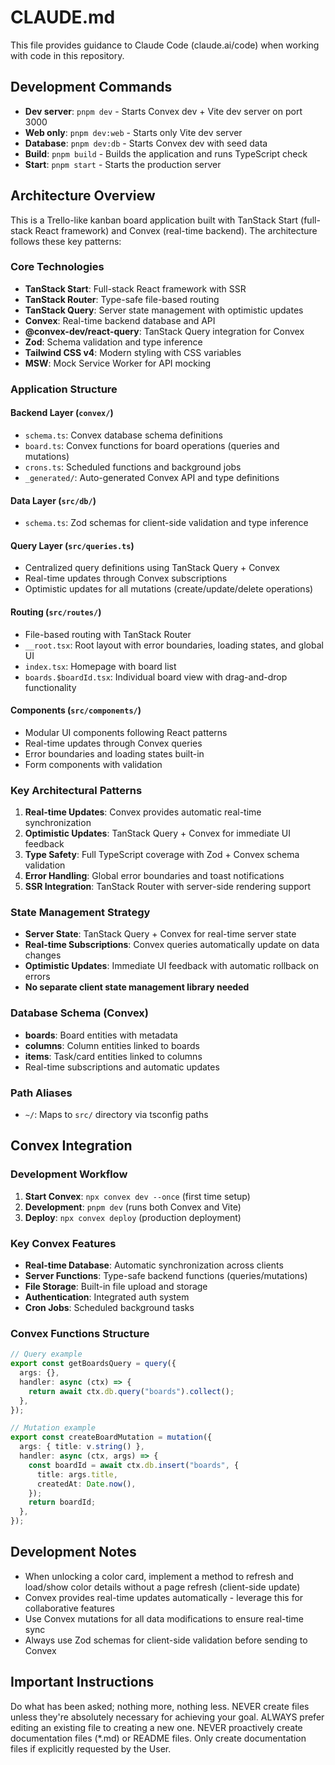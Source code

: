 # CLAUDE.md

This file provides guidance to Claude Code (claude.ai/code) when working with code in this repository.

## Development Commands

- **Dev server**: `pnpm dev` - Starts Convex dev + Vite dev server on port 3000
- **Web only**: `pnpm dev:web` - Starts only Vite dev server
- **Database**: `pnpm dev:db` - Starts Convex dev with seed data
- **Build**: `pnpm build` - Builds the application and runs TypeScript check
- **Start**: `pnpm start` - Starts the production server

## Architecture Overview

This is a Trello-like kanban board application built with TanStack Start (full-stack React framework) and Convex (real-time backend). The architecture follows these key patterns:

### Core Technologies
- **TanStack Start**: Full-stack React framework with SSR
- **TanStack Router**: Type-safe file-based routing
- **TanStack Query**: Server state management with optimistic updates
- **Convex**: Real-time backend database and API
- **@convex-dev/react-query**: TanStack Query integration for Convex
- **Zod**: Schema validation and type inference
- **Tailwind CSS v4**: Modern styling with CSS variables
- **MSW**: Mock Service Worker for API mocking

### Application Structure

#### Backend Layer (`convex/`)
- `schema.ts`: Convex database schema definitions
- `board.ts`: Convex functions for board operations (queries and mutations)
- `crons.ts`: Scheduled functions and background jobs
- `_generated/`: Auto-generated Convex API and type definitions

#### Data Layer (`src/db/`)
- `schema.ts`: Zod schemas for client-side validation and type inference

#### Query Layer (`src/queries.ts`)
- Centralized query definitions using TanStack Query + Convex
- Real-time updates through Convex subscriptions
- Optimistic updates for all mutations (create/update/delete operations)

#### Routing (`src/routes/`)
- File-based routing with TanStack Router
- `__root.tsx`: Root layout with error boundaries, loading states, and global UI
- `index.tsx`: Homepage with board list
- `boards.$boardId.tsx`: Individual board view with drag-and-drop functionality

#### Components (`src/components/`)
- Modular UI components following React patterns
- Real-time updates through Convex queries
- Error boundaries and loading states built-in
- Form components with validation

### Key Architectural Patterns

1. **Real-time Updates**: Convex provides automatic real-time synchronization
2. **Optimistic Updates**: TanStack Query + Convex for immediate UI feedback
3. **Type Safety**: Full TypeScript coverage with Zod + Convex schema validation
4. **Error Handling**: Global error boundaries and toast notifications
5. **SSR Integration**: TanStack Router with server-side rendering support

### State Management Strategy
- **Server State**: TanStack Query + Convex for real-time server state
- **Real-time Subscriptions**: Convex queries automatically update on data changes
- **Optimistic Updates**: Immediate UI feedback with automatic rollback on errors
- **No separate client state management library needed**

### Database Schema (Convex)
- **boards**: Board entities with metadata
- **columns**: Column entities linked to boards
- **items**: Task/card entities linked to columns
- Real-time subscriptions and automatic updates

### Path Aliases
- `~/`: Maps to `src/` directory via tsconfig paths

## Convex Integration

### Development Workflow
1. **Start Convex**: `npx convex dev --once` (first time setup)
2. **Development**: `pnpm dev` (runs both Convex and Vite)
3. **Deploy**: `npx convex deploy` (production deployment)

### Key Convex Features
- **Real-time Database**: Automatic synchronization across clients
- **Server Functions**: Type-safe backend functions (queries/mutations)
- **File Storage**: Built-in file upload and storage
- **Authentication**: Integrated auth system
- **Cron Jobs**: Scheduled background tasks

### Convex Functions Structure
```typescript
// Query example
export const getBoardsQuery = query({
  args: {},
  handler: async (ctx) => {
    return await ctx.db.query("boards").collect();
  },
});

// Mutation example  
export const createBoardMutation = mutation({
  args: { title: v.string() },
  handler: async (ctx, args) => {
    const boardId = await ctx.db.insert("boards", {
      title: args.title,
      createdAt: Date.now(),
    });
    return boardId;
  },
});
```

## Development Notes

- When unlocking a color card, implement a method to refresh and load/show color details without a page refresh (client-side update)
- Convex provides real-time updates automatically - leverage this for collaborative features
- Use Convex mutations for all data modifications to ensure real-time sync
- Always use Zod schemas for client-side validation before sending to Convex

## Important Instructions

Do what has been asked; nothing more, nothing less.
NEVER create files unless they're absolutely necessary for achieving your goal.
ALWAYS prefer editing an existing file to creating a new one.
NEVER proactively create documentation files (*.md) or README files. Only create documentation files if explicitly requested by the User.